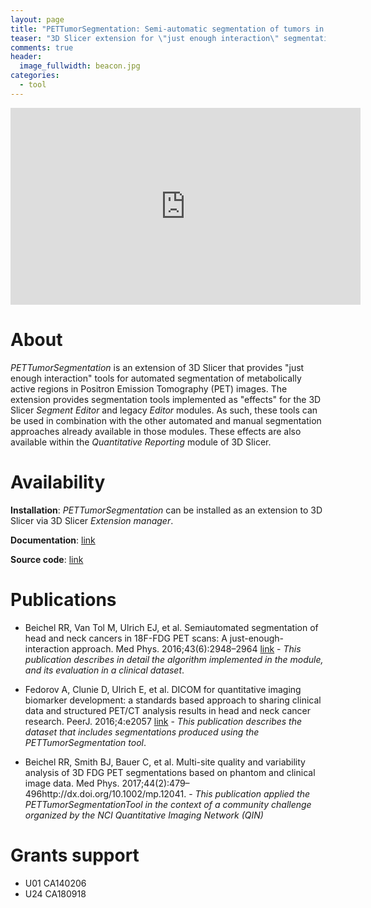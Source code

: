 ```yaml
---
layout: page
title: "PETTumorSegmentation: Semi-automatic segmentation of tumors in PET"
teaser: "3D Slicer extension for \"just enough interaction\" segmentation"
comments: true
header:
  image_fullwidth: beacon.jpg
categories:
  - tool
---
```


<iframe width="560" height="315" src="https://www.youtube.com/embed/k1GbJliipuc?rel=0" frameborder="0" allow="autoplay; encrypted-media" allowfullscreen></iframe>

# About

_PETTumorSegmentation_ is an extension of 3D Slicer that provides "just enough interaction" tools for automated segmentation of metabolically active regions in Positron Emission Tomography (PET) images. The extension provides segmentation tools implemented as "effects" for the 3D Slicer _Segment Editor_ and legacy _Editor_ modules. As such, these tools can be used in combination with the other automated and manual segmentation approaches already available in those modules. These effects are also available within the _Quantitative Reporting_ module of 3D Slicer.

# Availability

**Installation**: _PETTumorSegmentation_ can be installed as an extension to 3D Slicer via 3D Slicer _Extension manager_.

**Documentation**: [link](https://www.slicer.org/wiki/Documentation/Nightly/Extensions/PETTumorSegmentation)

**Source code**: [link](https://github.com/QIICR/PETTumorSegmentation)

# Publications

* Beichel RR, Van Tol M, Ulrich EJ, et al. Semiautomated segmentation of head and neck cancers in 18F-FDG PET scans: A just-enough-interaction approach. Med Phys. 2016;43(6):2948–2964 [link](http://dx.doi.org/10.1118/1.4948679) - _This publication describes in detail the algorithm implemented in the module, and its evaluation in a clinical dataset_.

* Fedorov A, Clunie D, Ulrich E, et al. DICOM for quantitative imaging biomarker development: a standards based approach to sharing clinical data and structured PET/CT analysis results in head and neck cancer research. PeerJ. 2016;4:e2057 [link](http://dx.doi.org/10.7717/peerj.2057) - _This publication describes the dataset that includes segmentations produced using the PETTumorSegmentation tool_.

* Beichel RR, Smith BJ, Bauer C, et al. Multi-site quality and variability analysis of 3D FDG PET segmentations based on phantom and clinical image data. Med Phys. 2017;44(2):479–496http://dx.doi.org/10.1002/mp.12041. - _This publication applied the PETTumorSegmentationTool in the context of a community challenge organized by the NCI Quantitative Imaging Network (QIN)_

# Grants support

* U01 CA140206
* U24 CA180918
